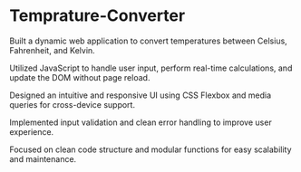 # Temprature-Converter
Built a dynamic web application to convert temperatures between Celsius, Fahrenheit, and Kelvin.

Utilized JavaScript to handle user input, perform real-time calculations, and update the DOM without page reload.

Designed an intuitive and responsive UI using CSS Flexbox and media queries for cross-device support.

Implemented input validation and clean error handling to improve user experience.

Focused on clean code structure and modular functions for easy scalability and maintenance.
